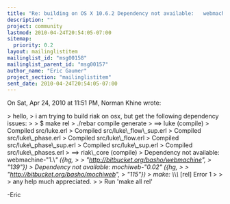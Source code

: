 ```yaml
---
title: "Re: building on OS X 10.6.2 Dependency not available: 	webmachine-\"1.*\" .. Dependency not available: mochiweb-\"0.02"
description: ""
project: community
lastmod: 2010-04-24T20:54:05-07:00
sitemap:
  priority: 0.2
layout: mailinglistitem
mailinglist_id: "msg00158"
mailinglist_parent_id: "msg00157"
author_name: "Eric Gaumer"
project_section: "mailinglistitem"
sent_date: 2010-04-24T20:54:05-07:00
---
```



On Sat, Apr 24, 2010 at 11:51 PM, Norman Khine  wrote:

&gt; hello,
&gt; i am trying to build riak on osx, but get the following dependency issues:
&gt;
&gt; $ make rel
&gt; ./rebar compile generate
&gt; ==&gt; luke (compile)
&gt; Compiled src/luke.erl
&gt; Compiled src/luke\\_flow\\_sup.erl
&gt; Compiled src/luke\\_phase.erl
&gt; Compiled src/luke\\_flow.erl
&gt; Compiled src/luke\\_phase\\_sup.erl
&gt; Compiled src/luke\\_sup.erl
&gt; Compiled src/luke\\_phases.erl
&gt; ==&gt; riak\\_core (compile)
&gt; Dependency not available: webmachine-"1.\\*" ({hg,
&gt;
&gt; "http://bitbucket.org/basho/webmachine",
&gt; "139"})
&gt; Dependency not available: mochiweb-"0.02" ({hg,
&gt;
&gt; "http://bitbucket.org/basho/mochiweb",
&gt; "115"})
&gt; make: \\*\\*\\* [rel] Error 1
&gt;
&gt;
&gt; any help much appreciated.
&gt;
&gt;
Run 'make all rel'

-Eric
